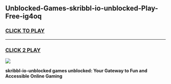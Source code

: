 
## Unblocked-Games-skribbl-io-unblocked-Play-Free-ig4oq
<h3>
<a href="https://premium76.site?title=skribbl-io-unblocked&ref=18A">CLICK TO PLAY</a></h3>
<hr>

<h3>
<a href="https://premium76.site?title=skribbl-io-unblocked&ref=18A">CLICK 2 PLAY</a>
  
</h3>

<a href="https://premium76.site?title=skribbl-io-unblocked&ref=18A"><img src="https://clearcache.store/games.png"></a>


**skribbl-io-unblocked games unblocked: Your Gateway to Fun and Accessible Online Gaming**
